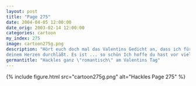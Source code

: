 ```yaml
---
layout: post
title: "Page 275"
date: 2004-04-05 12:00:00
date_orig: 2003-02-14 12:00:00
categories: cartoon
my_index: 275
image: cartoon275g.png
description: "Hört euch doch mal das Valentins Gedicht an, dass ich für den Spaniel geschrieben habe, den ich online getroffen habe Wie süß Deine Schönheit gleicht der eines neu compilierten Kernels. Meine Liebe ist so stark wie ein Paketstorm. Bitte konfiguriere deine  Firewall so, dass sie meinen Traffic zu 
deinem Herzen durchläßt. Es ist ... so schön Ich hoffe du hast vor viel Schokolade mitzuschicken Hackles Preston Hazel"
germantitle: "Hackles ganz \"romantisch\" am Valentins Tag"
---
```


{% include figure.html src="cartoon275g.png" alt="Hackles Page 275"  %}
